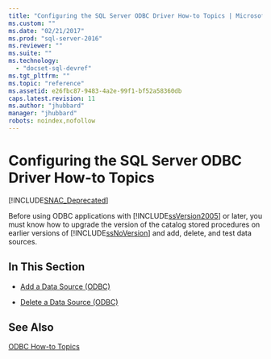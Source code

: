 ```yaml
---
title: "Configuring the SQL Server ODBC Driver How-to Topics | Microsoft Docs"
ms.custom: ""
ms.date: "02/21/2017"
ms.prod: "sql-server-2016"
ms.reviewer: ""
ms.suite: ""
ms.technology: 
  - "docset-sql-devref"
ms.tgt_pltfrm: ""
ms.topic: "reference"
ms.assetid: e26fbc87-9483-4a2e-99f1-bf52a58360db
caps.latest.revision: 11
ms.author: "jhubbard"
manager: "jhubbard"
robots: noindex,nofollow
---
```

# Configuring the SQL Server ODBC Driver How-to Topics
[!INCLUDE[SNAC_Deprecated](../a9retired/includes/snac-deprecated.md)]

  Before using ODBC applications with [!INCLUDE[ssVersion2005](../a9notintoc/includes/ssversion2005-md.md)] or later, you must know how to upgrade the version of the catalog stored procedures on earlier versions of [!INCLUDE[ssNoVersion](../a9notintoc/includes/ssnoversion-md.md)] and add, delete, and test data sources.  
  
## In This Section  
  
-   [Add a Data Source &#40;ODBC&#41;](../relational-databases/native-client-odbc-how-to/configuring-the-sql-server-odbc-driver-add-a-data-source.md)  
  
-   [Delete a Data Source &#40;ODBC&#41;](../relational-databases/native-client-odbc-how-to/configuring-the-sql-server-odbc-driver-delete-a-data-source.md)  
  
## See Also  
 [ODBC How-to Topics](../relational-databases/native-client-odbc-how-to/odbc-how-to-topics.md)  
  
  
